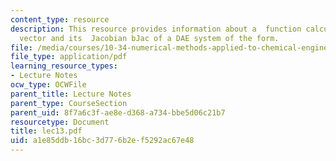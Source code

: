 ```yaml
---
content_type: resource
description: This resource provides information about a  function calculates the b
  vector and its  Jacobian bJac of a DAE system of the form.
file: /media/courses/10-34-numerical-methods-applied-to-chemical-engineering-fall-2005/a1e85ddb16bc3d776b2ef5292ac67e48_lec13.pdf
file_type: application/pdf
learning_resource_types:
- Lecture Notes
ocw_type: OCWFile
parent_title: Lecture Notes
parent_type: CourseSection
parent_uid: 8f7a6c3f-ae8e-d368-a734-bbe5d06c21b7
resourcetype: Document
title: lec13.pdf
uid: a1e85ddb-16bc-3d77-6b2e-f5292ac67e48
---
```

